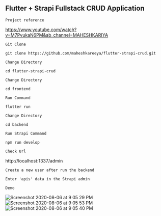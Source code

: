 ## Flutter + Strapi Fullstack CRUD Application


`Project reference`

https://www.youtube.com/watch?v=M7PvukaN6PM&ab_channel=MAHESHKARIYA

`Git Clone`
```
git clone https://github.com/maheshkareeya/flutter-strapi-crud.git
```
`Change Directory`
```
cd flutter-strapi-crud
```

`Change Directory`
```
cd frontend
```

`Run Command`
```
flutter run
```

`Change Directory`
```
cd backend
```

`Run Strapi Command`
```
npm run develop
```

`Check Url`

http://localhost:1337/admin

`Create a new user after run the backend`
```
Enter 'apis' data in the Strapi admin
```

`Demo`

![Screenshot 2020-08-06 at 9 05 29 PM](https://user-images.githubusercontent.com/16520789/89607972-a95da700-d828-11ea-9c6c-ee1e9d504a87.png)
![Screenshot 2020-08-06 at 9 05 53 PM](https://user-images.githubusercontent.com/16520789/89607975-ac589780-d828-11ea-9883-137a7d48a021.png)
![Screenshot 2020-08-06 at 9 05 40 PM](https://user-images.githubusercontent.com/16520789/89607980-aebaf180-d828-11ea-8962-9fcda8a5ae01.png)
